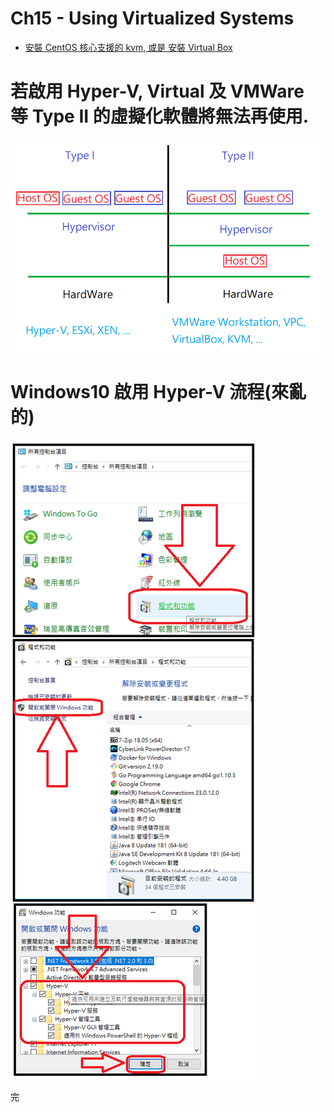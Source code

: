 # Ch15 - Using Virtualized Systems

- [安裝 CentOS 核心支援的 kvm, 或是 安裝 Virtual Box](https://github.com/cool21540125/documentation-notes/blob/master/linux/install/installCentOS7.md)



# 若啟用 Hyper-V, Virtual 及 VMWare 等 Type II 的虛擬化軟體將無法再使用.

![虛擬化架構](attach/HypervisorType.jpg)



# Windows10 啟用 Hyper-V 流程(來亂的)

![Win10 啟用Hyper-V](attach/activateHyperV.png)

完
